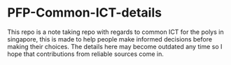 # PFP-Common-ICT-details
This repo is a note taking repo with regards to common ICT for the polys in singapore, this is made to help people make informed decisions before making their choices. The details here may become outdated any time so I hope that contributions from reliable sources come in.
